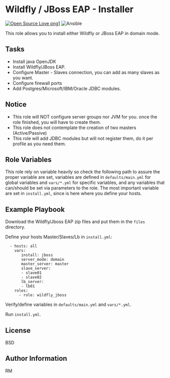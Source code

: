 Wildfly / JBoss EAP - Installer
=========
[![Open Source Love png1](https://badges.frapsoft.com/os/v1/open-source.png?v=103)](https://github.com/ellerbrock/open-source-badges/) <img alt="Ansible" src="https://img.shields.io/badge/ansible%20-%231A1918.svg?&style=for-the-badge&logo=ansible&logoColor=white"/>

This role allows you to install either Wildfly or JBoss EAP in domain mode.

Tasks
------------

- Install java OpenJDK
- Install Wildfly/JBoss EAP.
- Configure Master - Slaves connection,  you can add as many slaves as you want.
- Configure firewall ports
- Add Postgres/Microsoft/IBM/Oracle JDBC modules.

Notice
------

- This role will NOT configure server groups nor JVM for you. once the role finished, you will have to create them.
- This role does not contemplate the creation of two masters (Active/Passive)
- This role will add JDBC modules but will not register them, do it per profile as you need them.

Role Variables
--------------

This role rely on variable heavily so check the following path to assure the proper variable are set, variables are defined in `defaults/main.yml` for global variables and `vars/*.yml` for specific variables, and any variables that can/should be set via parameters to the role.
The most important variable are set in `install.yml`, since is here where you define your hosts.

Example Playbook
----------------
Download the Wildfly/Jboss EAP zip files and put them in the `files` directory.

Define your hosts Master/Slaves/Lb in `install.yml`:

      - hosts: all
        vars:
           install: jboss
           server_mode: domain
           master_server: master
           slave_server:
           - slave01
           - slave02
           lb_server:
           - lb01
        roles:
          - role: wildfly_jboss

Verify/define variables in `defaults/main.yml` and `vars/*.yml`.

Run `install.yml`.

License
-------

BSD

Author Information
------------------

RM
